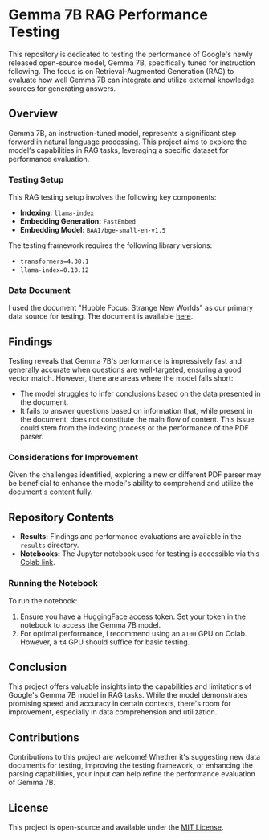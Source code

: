 # Gemma 7B RAG Performance Testing

This repository is dedicated to testing the performance of Google's newly released open-source model, Gemma 7B, specifically tuned for instruction following. The focus is on Retrieval-Augmented Generation (RAG) to evaluate how well Gemma 7B can integrate and utilize external knowledge sources for generating answers.

## Overview

Gemma 7B, an instruction-tuned model, represents a significant step forward in natural language processing. This project aims to explore the model's capabilities in RAG tasks, leveraging a specific dataset for performance evaluation.

### Testing Setup

This RAG testing setup involves the following key components:

- **Indexing:** `llama-index`
- **Embedding Generation:** `FastEmbed`
- **Embedding Model:** `BAAI/bge-small-en-v1.5`

The testing framework requires the following library versions:

- `transformers=4.38.1`
- `llama-index=0.10.12`

### Data Document

I used the document "Hubble Focus: Strange New Worlds" as our primary data source for testing. The document is available [here](https://www.nasa.gov/wp-content/uploads/2022/06/hubble_focus_exoplanets_june2022.pdf?emrc=9057ef).

## Findings

Testing reveals that Gemma 7B's performance is impressively fast and generally accurate when questions are well-targeted, ensuring a good vector match. However, there are areas where the model falls short:

- The model struggles to infer conclusions based on the data presented in the document.
- It fails to answer questions based on information that, while present in the document, does not constitute the main flow of content. This issue could stem from the indexing process or the performance of the PDF parser.

### Considerations for Improvement

Given the challenges identified, exploring a new or different PDF parser may be beneficial to enhance the model's ability to comprehend and utilize the document's content fully.

## Repository Contents

- **Results:** Findings and performance evaluations are available in the `results` directory.
- **Notebooks:** The Jupyter notebook used for testing is accessible via this [Colab link](https://github.com/mickymultani/RAG-Testing-Gemma7B-IT/blob/main/RAG_Gemma7B_IT.ipynb).

### Running the Notebook

To run the notebook:

1. Ensure you have a HuggingFace access token. Set your token in the notebook to access the Gemma 7B model.
2. For optimal performance, I recommend using an `a100` GPU on Colab. However, a `t4` GPU should suffice for basic testing.

## Conclusion

This project offers valuable insights into the capabilities and limitations of Google's Gemma 7B model in RAG tasks. While the model demonstrates promising speed and accuracy in certain contexts, there's room for improvement, especially in data comprehension and utilization.

## Contributions

Contributions to this project are welcome! Whether it's suggesting new data documents for testing, improving the testing framework, or enhancing the parsing capabilities, your input can help refine the performance evaluation of Gemma 7B.

## License

This project is open-source and available under the [MIT License](LICENSE).

